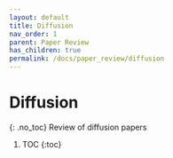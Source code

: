 ```yaml
---
layout: default
title: Diffusion
nav_order: 1
parent: Paper Review
has_children: true
permalink: /docs/paper_review/diffusion
---
```


# Diffusion
{: .no_toc}
Review of diffusion papers

1. TOC
{:toc}
